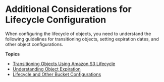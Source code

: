 # Additional Considerations for Lifecycle Configuration<a name="lifecycle-additional-considerations"></a>

When configuring the lifecycle of objects, you need to understand the following guidelines for transitioning objects, setting expiration dates, and other object configurations\.

**Topics**
+ [Transitioning Objects Using Amazon S3 Lifecycle](lifecycle-transition-general-considerations.md)
+ [Understanding Object Expiration](lifecycle-expire-general-considerations.md)
+ [Lifecycle and Other Bucket Configurations](lifecycle-and-other-bucket-config.md)